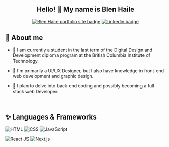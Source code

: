 

<h2 align="center">
  Hello! 👋 My name is Blen Haile 
</h2>

<p align="center">
  <a href="https://blenhaile.ca/"><img alt="Blen Haile portfolio site badge" title="link to Blen Haile's portfolio site" src="https://img.shields.io/static/v1?label=Portfolio&message=Blen%20Haile%27s%20Portfolio%20site&color=purple"></a>
  <a href="https://www.linkedin.com/in/blenbhaile/"><img alt="Linkedin badge" title="link to Blen Haile's Linkedin Profile" src="https://img.shields.io/badge/linkedin-%230077B5.svg?&style=flat&logo=linkedin&logoColor=white/"></a>
</p>

<h2>💬 About me</h2>

- 🌱 I am currently a student in the last term of the Digital Design and Development diploma program at the British Columbia Institute of Technology.

- 🤔 I'm primarily a UI/UX Designer, but I also have knowledge in front-end web development and graphic design.

- 🔭 I plan to delve into back-end coding and possibly becoming a full stack web Developer. 

<br/>

<h2>✨ Languages & Frameworks</h2>

<p>
  <img alt="HTML" src="https://img.shields.io/badge/HTML5-E34F26?style=for-the-badge&logo=html5&logoColor=white">
  <img alt="CSS"src="https://img.shields.io/badge/CSS3-1572B6?style=for-the-badge&logo=css3&logoColor=white">
  <img alt="JavaScript" src="https://img.shields.io/badge/JavaScript-323330?style=for-the-badge&logo=javascript&logoColor=F7DF1E">
</p>
<p>
  <img alt="React JS" src="https://img.shields.io/badge/React-20232A?style=for-the-badge&logo=react&logoColor=61DAFB">
  <img alt="Next.js" src="https://img.shields.io/badge/Next-black?style=for-the-badge&logo=next.js&logoColor=white">
</p>



<!--
**bhail300/bhail300** is a ✨ _special_ ✨ repository because its `README.md` (this file) appears on your GitHub profile.

Here are some ideas to get you started:

### Hi there 👋
- 🔭 I’m currently working on ...
- 🌱 I’m currently learning ...
- 👯 I’m looking to collaborate on ...
- 🤔 I’m looking for help with ...
- 💬 Ask me about ...
- 📫 How to reach me: ...
- 😄 Pronouns: ...
- ⚡ Fun fact: ...
-->
